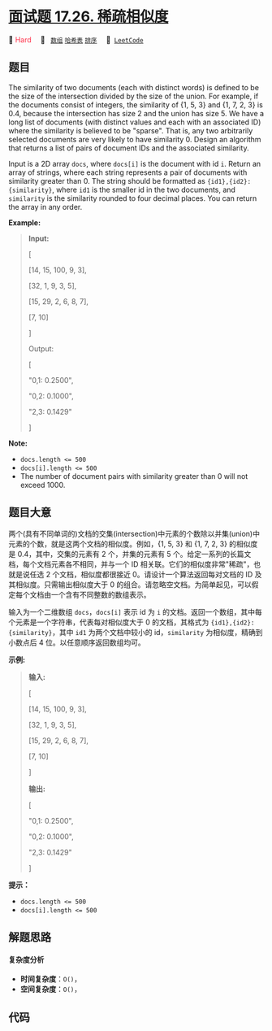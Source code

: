 # [面试题 17.26. 稀疏相似度](https://leetcode.cn/problems/sparse-similarity-lcci)

🔴 <font color=#ff334b>Hard</font>&emsp; 🔖&ensp; [`数组`](/outline/tag/array.md) [`哈希表`](/outline/tag/hash-table.md) [`排序`](/outline/tag/sorting.md)&emsp; 🔗&ensp;[`LeetCode`](https://leetcode.cn/problems/sparse-similarity-lcci)

## 题目

The similarity of two documents (each with distinct words) is defined to be
the size of the intersection divided by the size of the union. For example, if
the documents consist of integers, the similarity of {1, 5, 3} and {1, 7, 2,
3} is 0.4, because the intersection has size 2 and the union has size 5. We
have a long list of documents (with distinct values and each with an
associated ID) where the similarity is believed to be "sparse". That is, any
two arbitrarily selected documents are very likely to have similarity 0.
Design an algorithm that returns a list of pairs of document IDs and the
associated similarity.

Input is a 2D array `docs`, where `docs[i]` is the document with id `i`.
Return an array of strings, where each string represents a pair of documents
with similarity greater than 0. The string should be formatted as
`{id1},{id2}: {similarity}`, where `id1` is the smaller id in the two
documents, and `similarity` is the similarity rounded to four decimal places.
You can return the array in any order.

**Example:**

> 
> 
> 
> 
> 
> **Input:** 
> 
> [
> 
>   [14, 15, 100, 9, 3],
> 
>   [32, 1, 9, 3, 5],
> 
>   [15, 29, 2, 6, 8, 7],
> 
>   [7, 10]
> 
> ]
> 
> Output:
> 
> [
> 
>   "0,1: 0.2500",
> 
>   "0,2: 0.1000",
> 
>   "2,3: 0.1429"
> 
> ]

**Note:**

  * `docs.length <= 500`
  * `docs[i].length <= 500`
  * The number of document pairs with similarity greater than 0 will not exceed 1000.


## 题目大意

两个(具有不同单词的)文档的交集(intersection)中元素的个数除以并集(union)中元素的个数，就是这两个文档的相似度。例如，{1, 5, 3}
和 {1, 7, 2, 3} 的相似度是 0.4，其中，交集的元素有 2 个，并集的元素有 5 个。给定一系列的长篇文档，每个文档元素各不相同，并与一个
ID 相关联。它们的相似度非常"稀疏"，也就是说任选 2 个文档，相似度都很接近 0。请设计一个算法返回每对文档的 ID 及其相似度。只需输出相似度大于 0
的组合。请忽略空文档。为简单起见，可以假定每个文档由一个含有不同整数的数组表示。

输入为一个二维数组 `docs`，`docs[i]` 表示 id 为 `i` 的文档。返回一个数组，其中每个元素是一个字符串，代表每对相似度大于 0
的文档，其格式为 `{id1},{id2}: {similarity}`，其中 `id1` 为两个文档中较小的 id，`similarity`
为相似度，精确到小数点后 4 位。以任意顺序返回数组均可。

**示例:**

> 
> 
> 
> 
> 
> **输入:** 
> 
> [
> 
>   [14, 15, 100, 9, 3],
> 
>   [32, 1, 9, 3, 5],
> 
>   [15, 29, 2, 6, 8, 7],
> 
>   [7, 10]
> 
> ]
> 
> **输出:**
> 
> [
> 
>   "0,1: 0.2500",
> 
>   "0,2: 0.1000",
> 
>   "2,3: 0.1429"
> 
> ]

**提示：**

  * `docs.length <= 500`
  * `docs[i].length <= 500`


## 解题思路

#### 复杂度分析

- **时间复杂度**：`O()`，
- **空间复杂度**：`O()`，

## 代码

```javascript

```